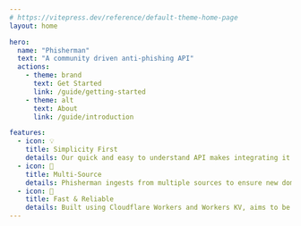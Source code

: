 ```yaml
---
# https://vitepress.dev/reference/default-theme-home-page
layout: home

hero:
  name: "Phisherman"
  text: "A community driven anti-phishing API"
  actions:
    - theme: brand
      text: Get Started
      link: /guide/getting-started
    - theme: alt
      text: About
      link: /guide/introduction

features:
  - icon: 💡
    title: Simplicity First
    details: Our quick and easy to understand API makes integrating it into your bot a breeze.
  - icon: 📡
    title: Multi-Source
    details: Phisherman ingests from multiple sources to ensure new domains are detected quickly.
  - icon: 🚀
    title: Fast & Reliable
    details: Built using Cloudflare Workers and Workers KV, aims to be as fast and reliable as possible.
---
```

